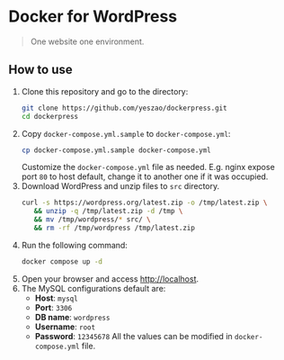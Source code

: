 # Docker for WordPress
> One website one environment.


## How to use
1. Clone this repository and go to the directory:
    ```bash
    git clone https://github.com/yeszao/dockerpress.git
    cd dockerpress
    ```
2. Copy `docker-compose.yml.sample` to `docker-compose.yml`:
    ```bash
    cp docker-compose.yml.sample docker-compose.yml
    ```
   Customize the `docker-compose.yml` file as needed.
   E.g. nginx expose port `80` to host default, change it to another one if it was occupied.
4. Download WordPress and unzip files to `src` directory.
    ```bash
   curl -s https://wordpress.org/latest.zip -o /tmp/latest.zip \
       && unzip -q /tmp/latest.zip -d /tmp \
       && mv /tmp/wordpress/* src/ \
       && rm -rf /tmp/wordpress /tmp/latest.zip
   ```
5. Run the following command:
    ```bash
    docker compose up -d
    ```
6. Open your browser and access [http://localhost](http://localhost).
7. The MySQL configurations default are:
   - **Host**: `mysql`
   - **Port**: `3306`
   - **DB name**: `wordpress`
   - **Username**: `root`
   - **Password**: `12345678`
   All the values can be modified in `docker-compose.yml` file.
